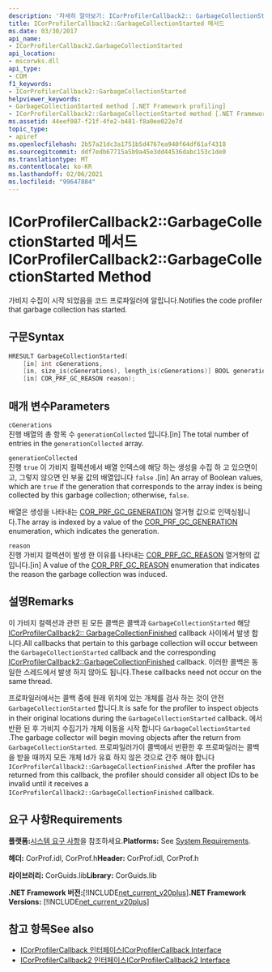 ```yaml
---
description: '자세히 알아보기: ICorProfilerCallback2:: GarbageCollectionStarted 메서드'
title: ICorProfilerCallback2::GarbageCollectionStarted 메서드
ms.date: 03/30/2017
api_name:
- ICorProfilerCallback2.GarbageCollectionStarted
api_location:
- mscorwks.dll
api_type:
- COM
f1_keywords:
- ICorProfilerCallback2::GarbageCollectionStarted
helpviewer_keywords:
- GarbageCollectionStarted method [.NET Framework profiling]
- ICorProfilerCallback2::GarbageCollectionStarted method [.NET Framework profiling]
ms.assetid: 44eef087-f21f-4fe2-b481-f8a0ee022e7d
topic_type:
- apiref
ms.openlocfilehash: 2b57a21dc3a1751b5d4767ea940f64df61af4318
ms.sourcegitcommit: ddf7edb67715a5b9a45e3dd44536dabc153c1de0
ms.translationtype: MT
ms.contentlocale: ko-KR
ms.lasthandoff: 02/06/2021
ms.locfileid: "99647884"
---
```

# <a name="icorprofilercallback2garbagecollectionstarted-method"></a><span data-ttu-id="d00ce-103">ICorProfilerCallback2::GarbageCollectionStarted 메서드</span><span class="sxs-lookup"><span data-stu-id="d00ce-103">ICorProfilerCallback2::GarbageCollectionStarted Method</span></span>

<span data-ttu-id="d00ce-104">가비지 수집이 시작 되었음을 코드 프로파일러에 알립니다.</span><span class="sxs-lookup"><span data-stu-id="d00ce-104">Notifies the code profiler that garbage collection has started.</span></span>  
  
## <a name="syntax"></a><span data-ttu-id="d00ce-105">구문</span><span class="sxs-lookup"><span data-stu-id="d00ce-105">Syntax</span></span>  
  
```cpp  
HRESULT GarbageCollectionStarted(  
    [in] int cGenerations,  
    [in, size_is(cGenerations), length_is(cGenerations)] BOOL generationCollected[],  
    [in] COR_PRF_GC_REASON reason);  
```  
  
## <a name="parameters"></a><span data-ttu-id="d00ce-106">매개 변수</span><span class="sxs-lookup"><span data-stu-id="d00ce-106">Parameters</span></span>  

 `cGenerations`  
 <span data-ttu-id="d00ce-107">진행 배열의 총 항목 수 `generationCollected` 입니다.</span><span class="sxs-lookup"><span data-stu-id="d00ce-107">[in] The total number of entries in the `generationCollected` array.</span></span>  
  
 `generationCollected`  
 <span data-ttu-id="d00ce-108">진행 `true` 이 가비지 컬렉션에서 배열 인덱스에 해당 하는 생성을 수집 하 고 있으면이 고, 그렇지 않으면 인 부울 값의 배열입니다 `false` .</span><span class="sxs-lookup"><span data-stu-id="d00ce-108">[in] An array of Boolean values, which are `true` if the generation that corresponds to the array index is being collected by this garbage collection; otherwise, `false`.</span></span>  
  
 <span data-ttu-id="d00ce-109">배열은 생성을 나타내는 [COR_PRF_GC_GENERATION](cor-prf-gc-generation-enumeration.md) 열거형 값으로 인덱싱됩니다.</span><span class="sxs-lookup"><span data-stu-id="d00ce-109">The array is indexed by a value of the [COR_PRF_GC_GENERATION](cor-prf-gc-generation-enumeration.md) enumeration, which indicates the generation.</span></span>  
  
 `reason`  
 <span data-ttu-id="d00ce-110">진행 가비지 컬렉션이 발생 한 이유를 나타내는 [COR_PRF_GC_REASON](cor-prf-gc-reason-enumeration.md) 열거형의 값입니다.</span><span class="sxs-lookup"><span data-stu-id="d00ce-110">[in] A value of the [COR_PRF_GC_REASON](cor-prf-gc-reason-enumeration.md) enumeration that indicates the reason the garbage collection was induced.</span></span>  
  
## <a name="remarks"></a><span data-ttu-id="d00ce-111">설명</span><span class="sxs-lookup"><span data-stu-id="d00ce-111">Remarks</span></span>  

 <span data-ttu-id="d00ce-112">이 가비지 컬렉션과 관련 된 모든 콜백은 콜백과 `GarbageCollectionStarted` 해당 [ICorProfilerCallback2:: GarbageCollectionFinished](icorprofilercallback2-garbagecollectionfinished-method.md) callback 사이에서 발생 합니다.</span><span class="sxs-lookup"><span data-stu-id="d00ce-112">All callbacks that pertain to this garbage collection will occur between the `GarbageCollectionStarted` callback and the corresponding [ICorProfilerCallback2::GarbageCollectionFinished](icorprofilercallback2-garbagecollectionfinished-method.md) callback.</span></span> <span data-ttu-id="d00ce-113">이러한 콜백은 동일한 스레드에서 발생 하지 않아도 됩니다.</span><span class="sxs-lookup"><span data-stu-id="d00ce-113">These callbacks need not occur on the same thread.</span></span>  
  
 <span data-ttu-id="d00ce-114">프로파일러에서는 콜백 중에 원래 위치에 있는 개체를 검사 하는 것이 안전 `GarbageCollectionStarted` 합니다.</span><span class="sxs-lookup"><span data-stu-id="d00ce-114">It is safe for the profiler to inspect objects in their original locations during the `GarbageCollectionStarted` callback.</span></span> <span data-ttu-id="d00ce-115">에서 반환 된 후 가비지 수집기가 개체 이동을 시작 합니다 `GarbageCollectionStarted` .</span><span class="sxs-lookup"><span data-stu-id="d00ce-115">The garbage collector will begin moving objects after the return from `GarbageCollectionStarted`.</span></span> <span data-ttu-id="d00ce-116">프로파일러가이 콜백에서 반환한 후 프로파일러는 콜백을 받을 때까지 모든 개체 Id가 유효 하지 않은 것으로 간주 해야 합니다 `ICorProfilerCallback2::GarbageCollectionFinished` .</span><span class="sxs-lookup"><span data-stu-id="d00ce-116">After the profiler has returned from this callback, the profiler should consider all object IDs to be invalid until it receives a `ICorProfilerCallback2::GarbageCollectionFinished` callback.</span></span>  
  
## <a name="requirements"></a><span data-ttu-id="d00ce-117">요구 사항</span><span class="sxs-lookup"><span data-stu-id="d00ce-117">Requirements</span></span>  

 <span data-ttu-id="d00ce-118">**플랫폼:**[시스템 요구 사항](../../get-started/system-requirements.md)을 참조하세요.</span><span class="sxs-lookup"><span data-stu-id="d00ce-118">**Platforms:** See [System Requirements](../../get-started/system-requirements.md).</span></span>  
  
 <span data-ttu-id="d00ce-119">**헤더:** CorProf.idl, CorProf.h</span><span class="sxs-lookup"><span data-stu-id="d00ce-119">**Header:** CorProf.idl, CorProf.h</span></span>  
  
 <span data-ttu-id="d00ce-120">**라이브러리:** CorGuids.lib</span><span class="sxs-lookup"><span data-stu-id="d00ce-120">**Library:** CorGuids.lib</span></span>  
  
 <span data-ttu-id="d00ce-121">**.NET Framework 버전:**[!INCLUDE[net_current_v20plus](../../../../includes/net-current-v20plus-md.md)]</span><span class="sxs-lookup"><span data-stu-id="d00ce-121">**.NET Framework Versions:** [!INCLUDE[net_current_v20plus](../../../../includes/net-current-v20plus-md.md)]</span></span>  
  
## <a name="see-also"></a><span data-ttu-id="d00ce-122">참고 항목</span><span class="sxs-lookup"><span data-stu-id="d00ce-122">See also</span></span>

- [<span data-ttu-id="d00ce-123">ICorProfilerCallback 인터페이스</span><span class="sxs-lookup"><span data-stu-id="d00ce-123">ICorProfilerCallback Interface</span></span>](icorprofilercallback-interface.md)
- [<span data-ttu-id="d00ce-124">ICorProfilerCallback2 인터페이스</span><span class="sxs-lookup"><span data-stu-id="d00ce-124">ICorProfilerCallback2 Interface</span></span>](icorprofilercallback2-interface.md)
